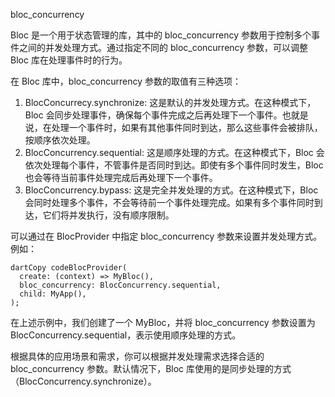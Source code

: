 bloc_concurrency

Bloc 是一个用于状态管理的库，其中的 bloc_concurrency 参数用于控制多个事件之间的并发处理方式。通过指定不同的 bloc_concurrency 参数，可以调整 Bloc 库在处理事件时的行为。

在 Bloc 库中，bloc_concurrency 参数的取值有三种选项：

1. BlocConcurrecy.synchronize: 这是默认的并发处理方式。在这种模式下，Bloc 会同步处理事件，确保每个事件完成之后再处理下一个事件。也就是说，在处理一个事件时，如果有其他事件同时到达，那么这些事件会被排队，按顺序依次处理。
2. BlocConcurrency.sequential: 这是顺序处理的方式。在这种模式下，Bloc 会依次处理每个事件，不管事件是否同时到达。即使有多个事件同时发生，Bloc 也会等待当前事件处理完成后再处理下一个事件。
3. BlocConcurrency.bypass: 这是完全并发处理的方式。在这种模式下，Bloc 会同时处理多个事件，不会等待前一个事件处理完成。如果有多个事件同时到达，它们将并发执行，没有顺序限制。

可以通过在 BlocProvider 中指定 bloc_concurrency 参数来设置并发处理方式。例如：

```
dartCopy codeBlocProvider(
  create: (context) => MyBloc(),
  bloc_concurrency: BlocConcurrency.sequential,
  child: MyApp(),
);
```

在上述示例中，我们创建了一个 MyBloc，并将 bloc_concurrency 参数设置为 BlocConcurrency.sequential，表示使用顺序处理的方式。

根据具体的应用场景和需求，你可以根据并发处理需求选择合适的 bloc_concurrency 参数。默认情况下，Bloc 库使用的是同步处理的方式（BlocConcurrency.synchronize）。

